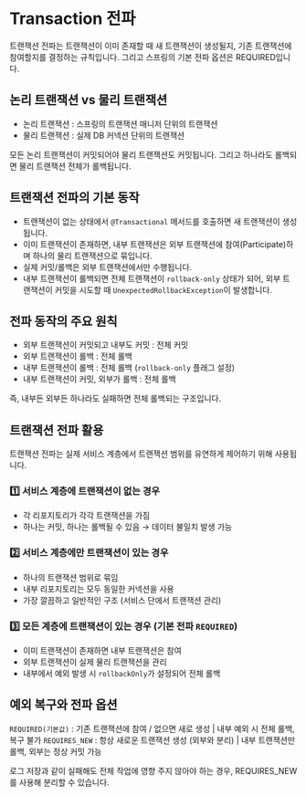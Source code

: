 # Transaction 전파

트랜잭션 전파는 트랜잭션이 이미 존재할 때 새 트랜잭션이 생성될지, 기존 트랜잭션에 참여할지를 결정하는 규칙입니다. 그리고 스프링의 기본 전파 옵션은 REQUIRED입니다.

## 논리 트랜잭션 vs 물리 트랜잭션
- 논리 트랜잭션 : 스프링의 트랜잭션 매니저 단위의 트랜잭션
- 물리 트랜잭션 : 실제 DB 커넥션 단위의 트랜잭션

모든 논리 트랜잭션이 커밋되어야 물리 트랜잭션도 커밋됩니다. 그리고 하나라도 롤백되면 물리 트랜잭션 전체가 롤백됩니다.

## 트랜잭션 전파의 기본 동작

- 트랜잭션이 없는 상태에서 `@Transactional` 메서드를 호출하면 새 트랜잭션이 생성됩니다.
- 이미 트랜잭션이 존재하면, 내부 트랜잭션은 외부 트랜잭션에 참여(Participate)하며 하나의 물리 트랜잭션으로 묶입니다.
- 실제 커밋/롤백은 외부 트랜잭션에서만 수행됩니다.
- 내부 트랜잭션이 롤백되면 전체 트랜잭션이 `rollback-only` 상태가 되어, 외부 트랜잭션이 커밋을 시도할 때 `UnexpectedRollbackException`이 발생합니다.

## 전파 동작의 주요 원칙

- 외부 트랜잭션이 커밋되고 내부도 커밋 : 전체 커밋
- 외부 트랜잭션이 롤백 : 전체 롤백
- 내부 트랜잭션이 롤백 : 전체 롤백 (`rollback-only` 플래그 설정)
- 내부 트랜잭션이 커밋, 외부가 롤백 : 전체 롤백

즉, 내부든 외부든 하나라도 실패하면 전체 롤백되는 구조입니다.

## 트랜잭션 전파 활용

트랜잭션 전파는 실제 서비스 계층에서 트랜잭션 범위를 유연하게 제어하기 위해 사용됩니다.

### 1️⃣ 서비스 계층에 트랜잭션이 없는 경우
- 각 리포지토리가 각각 트랜잭션을 가짐
- 하나는 커밋, 하나는 롤백될 수 있음 → 데이터 불일치 발생 가능

### 2️⃣ 서비스 계층에만 트랜잭션이 있는 경우
- 하나의 트랜잭션 범위로 묶임
- 내부 리포지토리는 모두 동일한 커넥션을 사용
- 가장 깔끔하고 일반적인 구조 (서비스 단에서 트랜잭션 관리)

### 3️⃣ 모든 계층에 트랜잭션이 있는 경우 (기본 전파 `REQUIRED`)
- 이미 트랜잭션이 존재하면 내부 트랜잭션은 참여
- 외부 트랜잭션이 실제 물리 트랜잭션을 관리
- 내부에서 예외 발생 시 `rollbackOnly`가 설정되어 전체 롤백

## 예외 복구와 전파 옵션
`REQUIRED(기본값)` : 기존 트랜잭션에 참여 / 없으면 새로 생성 | 내부 예외 시 전체 롤백, 복구 불가
`REQUIRES_NEW` : 항상 새로운 트랜잭션 생성 (외부와 분리) | 내부 트랜잭션만 롤백, 외부는 정상 커밋 가능


로그 저장과 같이 실패해도 전체 작업에 영향 주지 않아야 하는 경우, REQUIRES_NEW를 사용해 분리할 수 있습니다.

